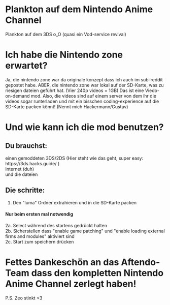 # Plankton auf dem Nintendo Anime Channel
Plankton auf dem 3DS o_O (quasi ein Vod-service revival)
# Ich habe die Nintendo zone erwartet?
Ja, die nintendo zone war da originale konzept dass ich auch im sub-reddit gepostet habe. ABER, die nintendo zone war lokal auf der SD-Karte, was zu riesigen dateien geführt hat. (Vier 240p videos = 1GB) Das ist eine Viedo-on-demand mod. Also, die videos sind auf einem server von dem ihr die videos sogar runterladen und mit ein bisschen coding-experience auf die SD-Karte packen könnt! (Nennt mich Hackermann/Gustav)
# Und wie kann ich die mod benutzen?
## Du brauchst: 
<p>einen gemoddeten 3DS/2DS (Hier steht wie das geht, super easy: https://3ds.hacks.guide/ )<br>Internet (duh)<br>und die dateien</p>

## Die schritte:

1. Den "luma" Ordner extrahieren und in die SD-Karte packen

#### Nur beim ersten mal notwendig

<p>2a. Select während des startens gedrückt halten<br>2b. Sicherstellen dass "enable game patching" und "enable loading external firms and modules" aktiviert sind<br>2c. Start zum speichern drücken</p>

# Fettes Dankeschön an das Aftendo-Team dass den kompletten Nintendo Anime Channel zerlegt haben!
P.S. Zeo stinkt <3
